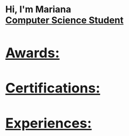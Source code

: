 <h1>Hi, I'm Mariana <br/><a href="https://github.com/joshmadakor1">Computer Science Student



        
<h2>Awards:</h2>

<h2>Certifications:</h2>

<h2>Experiences:</h2>
  


